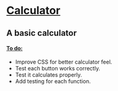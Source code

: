 <h1> <ins> Calculator </ins>  </h1>

<h2> A basic calculator </h2>

<h4><ins> To do: </ins></h4>
<ul> 
<li>Improve CSS for better calculator feel.</li>
  <li>Test each button works correctly.</li>
  <li>Test it calculates properly.</li>
  <li>Add testing for each function.</li>
</ul>
